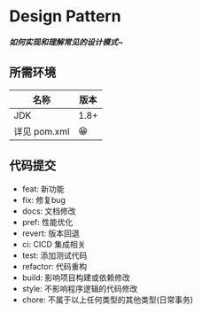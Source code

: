 # Design Pattern

**_如何实现和理解常见的设计模式~_**

## 所需环境

|名称          |版本      |
|----         |----   |     
|JDK	  |1.8+  |		             
|详见 pom.xml  |	😁	   |

## 代码提交

- feat: 新功能
- fix:  修复bug
- docs: 文档修改
- pref: 性能优化
- revert: 版本回退
- ci: CICD 集成相关
- test: 添加测试代码
- refactor: 代码重构
- build: 影响项目构建或依赖修改
- style: 不影响程序逻辑的代码修改
- chore: 不属于以上任何类型的其他类型(日常事务)
